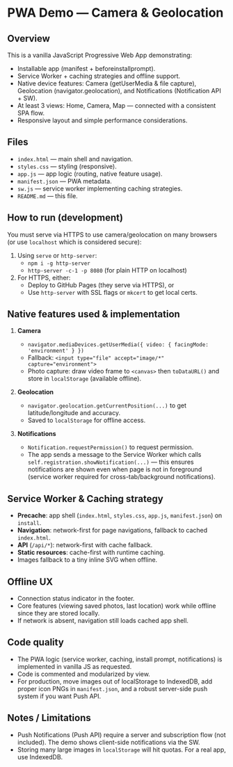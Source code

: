 # PWA Demo — Camera & Geolocation

## Overview
This is a vanilla JavaScript Progressive Web App demonstrating:
- Installable app (manifest + beforeinstallprompt).
- Service Worker + caching strategies and offline support.
- Native device features: Camera (getUserMedia & file capture), Geolocation (navigator.geolocation), and Notifications (Notification API + SW).
- At least 3 views: Home, Camera, Map — connected with a consistent SPA flow.
- Responsive layout and simple performance considerations.

## Files
- `index.html` — main shell and navigation.
- `styles.css` — styling (responsive).
- `app.js` — app logic (routing, native feature usage).
- `manifest.json` — PWA metadata.
- `sw.js` — service worker implementing caching strategies.
- `README.md` — this file.

## How to run (development)
You must serve via HTTPS to use camera/geolocation on many browsers (or use `localhost` which is considered secure):
1. Using `serve` or `http-server`:
   - `npm i -g http-server`
   - `http-server -c-1 -p 8080` (for plain HTTP on localhost)
2. For HTTPS, either:
   - Deploy to GitHub Pages (they serve via HTTPS), or
   - Use `http-server` with SSL flags or `mkcert` to get local certs.

## Native features used & implementation
1. **Camera**
   - `navigator.mediaDevices.getUserMedia({ video: { facingMode: 'environment' } })`
   - Fallback: `<input type="file" accept="image/*" capture="environment">`
   - Photo capture: draw video frame to `<canvas>` then `toDataURL()` and store in `localStorage` (available offline).

2. **Geolocation**
   - `navigator.geolocation.getCurrentPosition(...)` to get latitude/longitude and accuracy.
   - Saved to `localStorage` for offline access.

3. **Notifications**
   - `Notification.requestPermission()` to request permission.
   - The app sends a message to the Service Worker which calls `self.registration.showNotification(...)` — this ensures notifications are shown even when page is not in foreground (service worker required for cross-tab/background notifications).

## Service Worker & Caching strategy
- **Precache**: app shell (`index.html`, `styles.css`, `app.js`, `manifest.json`) on `install`.
- **Navigation**: network-first for page navigations, fallback to cached `index.html`.
- **API** (`/api/*`): network-first with cache fallback.
- **Static resources**: cache-first with runtime caching.
- Images fallback to a tiny inline SVG when offline.

## Offline UX
- Connection status indicator in the footer.
- Core features (viewing saved photos, last location) work while offline since they are stored locally.
- If network is absent, navigation still loads cached app shell.

## Code quality
- The PWA logic (service worker, caching, install prompt, notifications) is implemented in vanilla JS as requested.
- Code is commented and modularized by view.
- For production, move images out of localStorage to IndexedDB, add proper icon PNGs in `manifest.json`, and a robust server-side push system if you want Push API.

## Notes / Limitations
- Push Notifications (Push API) require a server and subscription flow (not included). The demo shows client-side notifications via the SW.
- Storing many large images in `localStorage` will hit quotas. For a real app, use IndexedDB.

